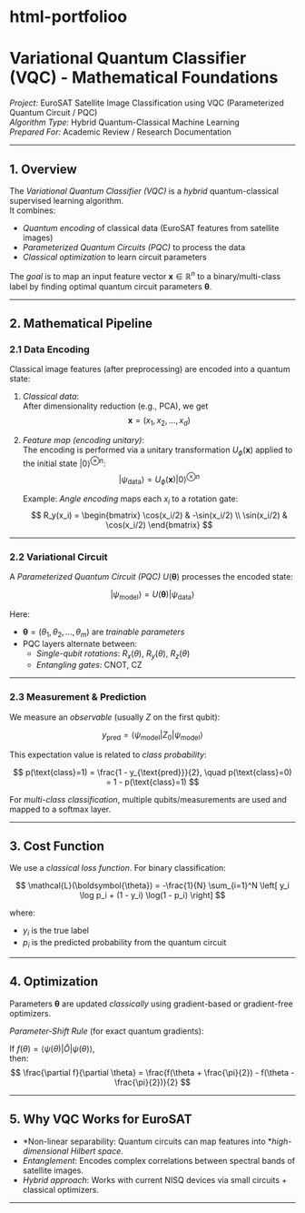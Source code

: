 # html-portfolioo
# Variational Quantum Classifier (VQC) - Mathematical Foundations
*Project:* EuroSAT Satellite Image Classification using VQC (Parameterized Quantum Circuit / PQC)  
*Algorithm Type:* Hybrid Quantum-Classical Machine Learning  
*Prepared For:* Academic Review / Research Documentation

---

## 1. Overview

The *Variational Quantum Classifier (VQC)* is a *hybrid* quantum-classical supervised learning algorithm.  
It combines:
- *Quantum encoding* of classical data (EuroSAT features from satellite images)
- *Parameterized Quantum Circuits (PQC)* to process the data
- *Classical optimization* to learn circuit parameters

The *goal* is to map an input feature vector $\mathbf{x} \in \mathbb{R}^n$ to a binary/multi-class label by finding optimal quantum circuit parameters $\boldsymbol{\theta}$.

---

## 2. Mathematical Pipeline

### 2.1 Data Encoding
Classical image features (after preprocessing) are encoded into a quantum state:

1. *Classical data*:  
   After dimensionality reduction (e.g., PCA), we get  
   $$ \mathbf{x} = (x_1, x_2, \dots, x_d) $$

2. *Feature map (encoding unitary)*:  
   The encoding is performed via a unitary transformation $U_{\phi}(\mathbf{x})$ applied to the initial state $|0\rangle^{\otimes n}$:
   $$
   |\psi_{\text{data}}\rangle = U_{\phi}(\mathbf{x}) |0\rangle^{\otimes n}
   $$

   Example: *Angle encoding* maps each $x_i$ to a rotation gate:  
   $$
   R_y(x_i) = \begin{bmatrix}
   \cos(x_i/2) & -\sin(x_i/2) \\
   \sin(x_i/2) & \cos(x_i/2)
   \end{bmatrix}
   $$

---

### 2.2 Variational Circuit
A *Parameterized Quantum Circuit (PQC)* $U(\boldsymbol{\theta})$ processes the encoded state:

$$
|\psi_{\text{model}}\rangle = U(\boldsymbol{\theta}) |\psi_{\text{data}}\rangle
$$

Here:
- $\boldsymbol{\theta} = (\theta_1, \theta_2, \dots, \theta_m)$ are *trainable parameters*
- PQC layers alternate between:
  - *Single-qubit rotations*: $R_x(\theta)$, $R_y(\theta)$, $R_z(\theta)$
  - *Entangling gates*: CNOT, CZ

---

### 2.3 Measurement & Prediction
We measure an *observable* (usually $Z$ on the first qubit):

$$
y_{\text{pred}} = \langle \psi_{\text{model}} | Z_0 | \psi_{\text{model}} \rangle
$$

This expectation value is related to *class probability*:

$$
p(\text{class}=1) = \frac{1 - y_{\text{pred}}}{2}, \quad p(\text{class}=0) = 1 - p(\text{class}=1)
$$

For *multi-class classification*, multiple qubits/measurements are used and mapped to a softmax layer.

---

## 3. Cost Function
We use a *classical loss function*. For binary classification:

$$
\mathcal{L}(\boldsymbol{\theta}) = -\frac{1}{N} \sum_{i=1}^N \left[ y_i \log p_i + (1 - y_i) \log(1 - p_i) \right]
$$

where:
- $y_i$ is the true label
- $p_i$ is the predicted probability from the quantum circuit

---

## 4. Optimization
Parameters $\boldsymbol{\theta}$ are updated *classically* using gradient-based or gradient-free optimizers.

*Parameter-Shift Rule* (for exact quantum gradients):

If $f(\theta) = \langle \psi(\theta) | \hat{O} | \psi(\theta) \rangle$,  
then:
$$
\frac{\partial f}{\partial \theta} = \frac{f(\theta + \frac{\pi}{2}) - f(\theta - \frac{\pi}{2})}{2}
$$

---

## 5. Why VQC Works for EuroSAT
- *Non-linear separability: Quantum circuits can map features into **high-dimensional Hilbert space*.
- *Entanglement*: Encodes complex correlations between spectral bands of satellite images.
- *Hybrid approach*: Works with current NISQ devices via small circuits + classical optimizers.

---
